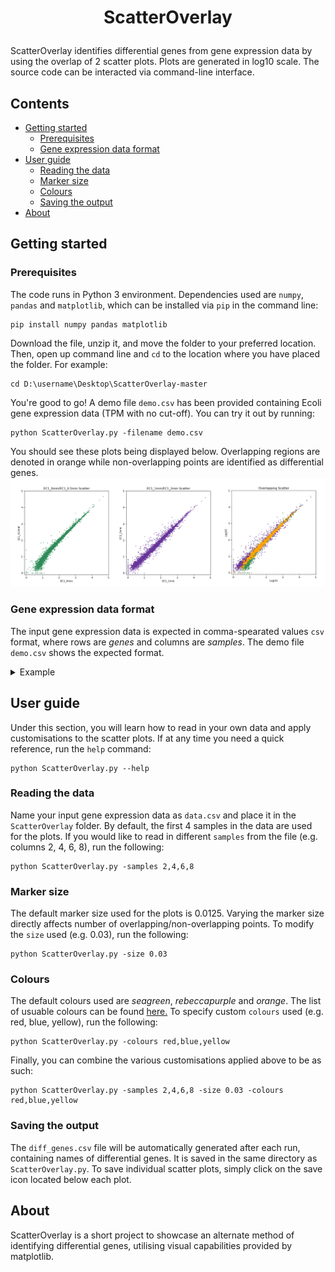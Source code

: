 <h1><p align="center"> ScatterOverlay </p></h1>

ScatterOverlay identifies differential genes from gene expression data by using the overlap of 2 scatter plots. Plots are generated in log10 scale. The source code can be interacted via command-line interface.

## Contents 
- [Getting started](#getting-started)</br>
  - [Prerequisites](#prerequisites)</br>
  - [Gene expression data format](#gene-expression-data-format)</br>
- [User guide](#user-guide)</br>
  - [Reading the data](#reading-the-data)</br>
  - [Marker size](#marker-size)</br>
  - [Colours](#colours)</br>
  - [Saving the output](#saving-the-output)</br>
- [About](#about)</br>


## Getting started

### Prerequisites
The code runs in Python 3 environment. Dependencies used are ```numpy```, ```pandas``` and ```matplotlib```, which can be installed via ```pip``` in the command line: </br>

```
pip install numpy pandas matplotlib
```

Download the file, unzip it, and move the folder to your preferred location. Then, open up command line and ```cd``` to the location where you have placed the folder. For example: </br>

```
cd D:\username\Desktop\ScatterOverlay-master
```

You're good to go! A demo file ```demo.csv``` has been provided containing Ecoli gene expression data (TPM with no cut-off). You can try it out by running: </br>

```
python ScatterOverlay.py -filename demo.csv
```

You should see these plots being displayed below. Overlapping regions are denoted in orange while non-overlapping points are identified as differential genes.
![alt text](https://github.com/SnowMelody/ScatterOverlay/blob/master/scatter.png)


### Gene expression data format
The input gene expression data is expected in comma-spearated values ```csv``` format, where rows are *genes* and columns are *samples*. The demo file ```demo.csv``` shows the expected format.

<details>
<summary> Example </summary>
  
|       | S1  | S2  | S3  | ... |
|-------|-----|-----|-----|-----|   
| G1    | 2   | 7   | 3   | 2   |
| G2    | 4   | 6   | 2   | 0   |
| G3    | 0   | 5   | 0   | 0   |
| ..... | 3   | 2   | 1   | 2   |

</details>


## User guide
Under this section, you will learn how to read in your own data and apply customisations to the scatter plots. If at any time you need a quick reference, run the ```help``` command: </br>

```
python ScatterOverlay.py --help
```

### Reading the data
Name your input gene expression data as ```data.csv``` and place it in the ```ScatterOverlay``` folder. By default, the first 4 samples in the data are used for the plots. If you would like to read in different ```samples``` from the file (e.g. columns 2, 4, 6, 8), run the following: </br>

```
python ScatterOverlay.py -samples 2,4,6,8
```

### Marker size
The default marker size used for the plots is 0.0125. Varying the marker size directly affects number of overlapping/non-overlapping points. To modify the ```size``` used (e.g. 0.03), run the following:

```
python ScatterOverlay.py -size 0.03
```

### Colours
The default colours used are *seagreen*, *rebeccapurple* and *orange*. The list of usuable colours can be found 
[here.](https://matplotlib.org/3.1.0/gallery/color/named_colors.html)
To specify custom ```colours``` used (e.g. red, blue, yellow), run the following:

```
python ScatterOverlay.py -colours red,blue,yellow
```

Finally, you can combine the various customisations applied above to be as such:
```
python ScatterOverlay.py -samples 2,4,6,8 -size 0.03 -colours red,blue,yellow
```

### Saving the output
The ```diff_genes.csv``` file will be automatically generated after each run, containing names of differential genes. It is saved in the same directory as ```ScatterOverlay.py```. To save individual scatter plots, simply click on the save icon located below each plot.

## About
ScatterOverlay is a short project to showcase an alternate method of identifying differential genes, utilising visual capabilities provided by matplotlib. 

